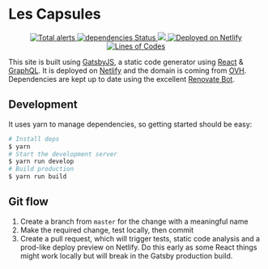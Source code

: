 # Les Capsules

<p align="center">
  <a href="https://lgtm.com/projects/g/browniebroke/lescapsules-web/alerts/">
    <img src="https://img.shields.io/lgtm/alerts/g/browniebroke/lescapsules-web.svg?logo=lgtm&logoWidth=18"/ alt="Total alerts">
  </a>
  <a href="https://david-dm.org/browniebroke/lescapsules-web">
    <img src="https://david-dm.org/browniebroke/lescapsules-web/status.svg" alt="dependencies Status"/>
  </a>
  <a href="https://travis-ci.com/browniebroke/lescapsules-web">
    <img src="https://travis-ci.com/browniebroke/lescapsules-web.svg?branch=master"/>
  </a>
  <a href="https://lescapsules.netlify.com">
    <img src="https://img.shields.io/badge/deployed-netlify-00c7b7.svg" alt="Deployed on Netlify"/>
  </a>
  <a href="https://github.com/browniebroke/lescapsules-web">
    <img src="https://tokei.rs/b1/github/browniebroke/lescapsules-web" alt="Lines of Codes"/>
  </a>
</p>

This site is built using [GatsbyJS](https://www.gatsbyjs.org/), a static code generator using [React](https://reactjs.org/) & [GraphQL](https://graphql.org/). It is deployed on [Netlify](https://www.netlify.com/) and the domain is coming from [OVH](https://www.ovh.co.uk/). Dependencies are kept up to date using the excellent [Renovate Bot](https://renovatebot.com/).

## Development 

It uses yarn to manage dependencies, so getting started should be easy:

```bash
# Install deps
$ yarn
# Start the development server
$ yarn run develop
# Build production
$ yarn run build
```

## Git flow

1. Create a branch from `master` for the change with a meaningful name
2. Make the required change, test locally, then commit
3. Create a pull request, which will trigger tests, static code analysis and a prod-like deploy preview on Netlify. Do this early as some React things might work locally but will break in the Gatsby production build.
